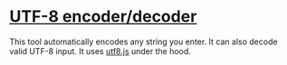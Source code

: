 # [UTF-8 encoder/decoder](https://mothereff.in/utf-8)

This tool automatically encodes any string you enter. It can also decode valid UTF-8 input. It uses [utf8.js](https://mths.be/utf8js) under the hood.


